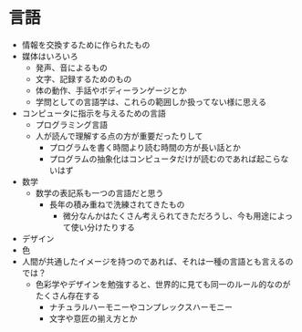 # 言語

- 情報を交換するために作られたもの
- 媒体はいろいろ
  - 発声、音によるもの
  - 文字、記録するためのもの
  - 体の動作、手話やボディーランゲージとか
  - 学問としての言語学は、これらの範囲しか扱ってない様に思える
- コンピュータに指示を与えるための言語
  - プログラミング言語
  - 人が読んで理解する点の方が重要だったりして
    - プログラムを書く時間より読む時間の方が長い話とか
    - プログラムの抽象化はコンピュータだけが読むのであれば起こらないはず
- 数学
  - 数学の表記系も一つの言語だと思う
    - 長年の積み重ねで洗練されてきたもの
      - 微分なんかはたくさん考えられてきただろうし、今も用途によって使い分けたりする
- デザイン
- 色
- 人間が共通したイメージを持つのであれば、それは一種の言語とも言えるのでは？
  - 色彩学やデザインを勉強すると、世界的に見ても同一のルール的なのがたくさん存在する
    - ナチュラルハーモニーやコンプレックスハーモニー
    - 文字や意匠の揃え方とか

